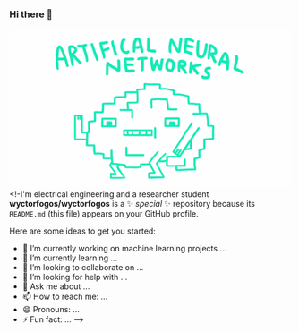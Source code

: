 ### Hi there 👋
![](https://github.com/wyctorfogos/wyctorfogos/blob/main/PlumpHollowFrog-small.gif)
<!-I'm electrical engineering and a researcher student 
**wyctorfogos/wyctorfogos** is a ✨ _special_ ✨ repository because its `README.md` (this file) appears on your GitHub profile.

Here are some ideas to get you started:

- 🔭 I’m currently working on machine learning projects ...
- 🌱 I’m currently learning ...
- 👯 I’m looking to collaborate on ...
- 🤔 I’m looking for help with ...
- 💬 Ask me about ...
- 📫 How to reach me: ...
- 😄 Pronouns: ...
- ⚡ Fun fact: ...
-->
